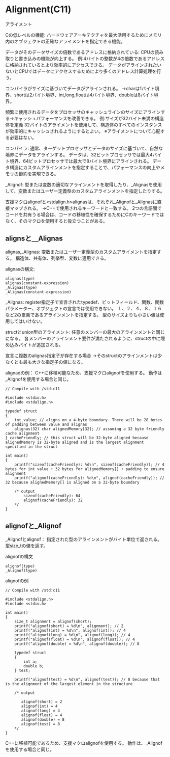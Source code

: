 # Alignment(C11)
アライメント

Cの低レベルの機能:
ハードウェアアーキテクチャを最大活用するためにメモリ内のオブジェクトの正確なアライメントを指定できる機能。

データがそのデータサイズの倍数であるアドレスに格納されている:
CPUの読み取りと書き込みの機能が向上する。
例:4バイトの整数が4の倍数であるアドレスに格納されているとより効率的にアクセスできる。
データがアラインされたいないとCPUではデータにアクセスするためにより多くのアドレス計算処理を行う。

コンパイラがサイズに基づいてデータがアラインされる。
→charは1バイト境界、shortは2バイト境界、int,long,floatは4バイト境界、doubleは8バイト境界。

頻繁に使用されるデータをプロセッサのキャッシュラインのサイズにアラインする→キャッシュパフォーマンスを改善できる。
例:サイズが32バイト未満の構造体を定義
32バイトのアライメントを使用して、構造体のすべてのインスタンスが効率的にキャッシュされるようにするとよい。
※アライメントについて心配する必要はない。

コンパイラ:
通常、ターゲットプロセッサとデータのサイズに基づいて、自然な境界にデータをアラインする。
データは、32ビットプロセッサでは最大4バイト境界、64ビットプロセッサでは最大で8バイト境界にアラインされる。
データ構造にカスタムアラインメントを指定することで、パフォーマンスの向上やメモリの節約を実現できる。

_Alignof:
型または変数の適切なアラインメントを取得したり、_Alignasを使用して、変数またはユーザー定義型のカスタムアラインメントを指定したりする。

支援マクロalignofと<stdalign.h>alignasは、それぞれ_Alignofと_Alignasに直接マップされる。
→C++で使用されるキーワードと一致する。
2つの言語間でコードを共有うる場合は、コードの移植性を確保するためにCのキーワードではなく、そのマクロを使用すると役立つことがある。


## alignsと＿Alignas
alignas,_Alignas:
変数またはユーザー定義型のカスタムアライメントを指定する。
構造体、共有体、列挙型、変数に適用できる。

alignasの構文:
```lang:C
alignas(type)
alignas(constant-expression)
_Alignas(type)
_Alignas(constant-expression)
```

_Alignas:
register指定子で宣言されたtypedef、ビットフィールド、関数、関数パラメーター、オブジェクトの宣言では使用できない。
１、２、４、８、１６など2の累乗であるアラインメントを指定する。
型のサイズよりも小さい値は使用してはいけない。


structとunion型のアライメント:
任意のメンバーの最大のアラインメントと同じになる。
各メンバーのアラインメント要件が満たされるように、structの中に埋め込みバイトが追加される。

宣言に複数のalignas指定子が存在する場合
→そのstructのアラインメントは少なくとも最も大きな指定子の値になる。


alignadの例：
C++に移植可能なため、支援マクロalignofを使用する。
動作は_Alignofを使用する場合と同じ。
```lang:C
// Compile with /std:c11

#include <stdio.h>
#include <stdalign.h>

typedef struct 
{
    int value; // aligns on a 4-byte boundary. There will be 28 bytes of padding between value and alignas
    alignas(32) char alignedMemory[32]; // assuming a 32 byte friendly cache alignment
} cacheFriendly; // this struct will be 32-byte aligned because alignedMemory is 32-byte aligned and is the largest alignment specified in the struct

int main()
{
    printf("sizeof(cacheFriendly): %d\n", sizeof(cacheFriendly)); // 4 bytes for int value + 32 bytes for alignedMemory[] + padding to ensure  alignment
    printf("alignof(cacheFriendly): %d\n", alignof(cacheFriendly)); // 32 because alignedMemory[] is aligned on a 32-byte boundary

    /* output
        sizeof(cacheFriendly): 64
        alignof(cacheFriendly): 32
    */
}
```

## alignofと_Alignof
_Alignofとalignof：
指定された型のアラインメントがバイト単位で返される。
型size_tの値を返す。

alignofの構文
```lang:C
alignof(type)
_Alignof(type)
```

alignofの例
```lang:C
// Compile with /std:c11

#include <stdalign.h>
#include <stdio.h>

int main()
{
    size_t alignment = alignof(short);
    printf("alignof(short) = %d\n", alignment); // 2
    printf("alignof(int) = %d\n", alignof(int)); // 4
    printf("alignof(long) = %d\n", alignof(long)); // 4
    printf("alignof(float) = %d\n", alignof(float)); // 4
    printf("alignof(double) = %d\n", alignof(double)); // 8

    typedef struct
    {
        int a;
        double b;
    } test;

    printf("alignof(test) = %d\n", alignof(test)); // 8 because that is the alignment of the largest element in the structure

    /* output
        
       alignof(short) = 2
       alignof(int) = 4
       alignof(long) = 4
       alignof(float) = 4
       alignof(double) = 8
       alignof(test) = 8
    */
}
```
C++に移植可能であるため、支援マクロalignofを使用する。
動作は、_Alignofを使用する場合と同じ。


